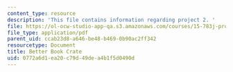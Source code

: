 ```yaml
---
content_type: resource
description: 'This file contains information regarding project 2. '
file: https://ol-ocw-studio-app-qa.s3.amazonaws.com/courses/15-783j-product-design-and-development-spring-2006/0772a6d1ea20c79d49dea4b1f5d0490d_smp_dgn_prj_pro2.pdf
file_type: application/pdf
parent_uid: ccab23d8-a646-be48-b469-0b90ac2ff342
resourcetype: Document
title: Better Book Crate
uid: 0772a6d1-ea20-c79d-49de-a4b1f5d0490d
---
```

